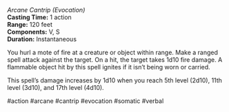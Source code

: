 *Arcane Cantrip (Evocation)*  
**Casting Time:** 1 action  
**Range:** 120 feet  
**Components:** V, S  
**Duration:** Instantaneous

You hurl a mote of fire at a creature or object within range. Make a ranged spell attack against the target. On a hit, the target takes 1d10 fire damage. A flammable object hit by this spell ignites if it isn’t being worn or carried.

This spell’s damage increases by 1d10 when you reach 5th level (2d10), 11th level (3d10), and 17th level (4d10).

#action #arcane #cantrip #evocation #somatic #verbal
